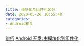 ```yaml
---
title: 模块化与组件化区分
date: 2020-05-26 10:55:48
categories:
- Android相关
---
```

[辨析](https://blog.csdn.net/blog_jihq/article/details/79191008)
[Android 开发:由模块化到组件化](https://blog.csdn.net/dd864140130/article/details/53645290)
